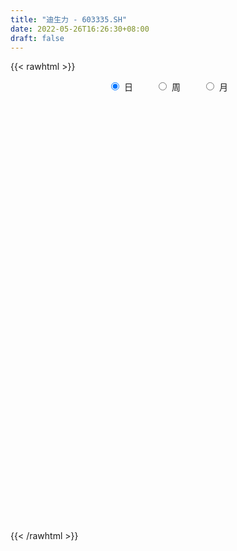 ```yaml
---
title: "迪生力 - 603335.SH"
date: 2022-05-26T16:26:30+08:00
draft: false
---
```

{{< rawhtml >}}
    <div style="text-align: center">
        <label style="padding: 1rem;"><input style="margin-right: .5rem" type="radio" name="period" value="D" checked onclick="period_change(this)">日</label>
        <label style="padding: 1rem;"><input style="margin-right: .5rem" type="radio" name="period" value="W" onclick="period_change(this)">周</label>
        <label style="padding: 1rem;"><input style="margin-right: .5rem" type="radio" name="period" value="M" onclick="period_change(this)">月</label>
    </div>
    <div id="chart" style="height: 700px;"></div> 
    <script type="text/javascript">
        const D_v = [32232.66,23575.74,64243.55,51663.69,20874.47,25026.1,26420.72,21763.39,21944.75,69386.9,284538.85,142191.36,88580.64,60554.13,159385.1,90582.92,50035.64,35330.65,43530.66,67395.45,34683.49,29347.64,24317.7,44741.66,41088.18,35115.05,32235.65,37808.85,37618.76,26545.0,25409.0,22233.39,30144.49,19858.14,18340.73,17453.01,40408.03,36711.38,49991.04,37177.89,24209.17,67493.27,58370.64,32923.79,27143.29,42494.65,79214.07,82860.2,103425.74,74661.95,55706.46,55512.21,33428.81,49420.53,61264.09,57111.22,60640.4,71818.68,110415.93,76667.17,59399.83,49752.39,59287.67,71356.02,56375.5,54560.72,38310.56,48904.3,52321.27,46038.16,58128.81,48364.9,49041.01,81302.68,88960.39,51040.94,67351.78,45839.49,44346.95,43022.11,49266.59,67724.18,50070.25,59743.15,94775.52,92834.46,59556.56,68867.96,57561.78,48286.53,48083.82,46532.83,88530.36,45441.28,45511.78,32651.51,30651.07,21843.13,29399.99,24858.94,24851.3,27141.73,41608.95,27311.77,39764.95,46088.55,65001.9,25132.09,42900.0,45908.33,36589.55,37345.5,39382.61,114744.83,73621.9,169439.79,213204.03,209853.29,117814.95,159631.31,108813.13,126925.24,148196.34,111714.76,117402.74,84163.95,89685.77,53071.92,58202.77,81455.34,50869.99,60304.93,46051.8,70992.36,70311.17,60906.0,191891.87,133348.57,55179.25,30905.47,159284.14,1102297.0900000001,1095937.1399999999,1028907.1899999999,892464.0,772652.62,704317.58,962352.76,845297.45,680810.74,424707.25,459175.38,289892.94,251597.07,275824.71,248644.81,210619.61,177370.86,186787.6,248315.7,174707.48,125483.3,118273.44,179067.96,215117.38,327240.82,179209.09,221986.95,124752.71,199811.49,100368.1,143148.83,286745.35,230517.98,173439.59,169271.68,108557.98,117908.05,96506.92,92101.98,291374.18,763102.24,461346.43,266698.0,384513.59,220526.23,170343.55,261527.2,201296.52,392421.05,222091.79,211196.15,156480.33,118223.22,117119.58,111881.15,94104.7,361341.16,896092.46,664131.66,415514.69,509367.17,348182.56,406412.62,573674.01,373422.18,477519.13,311917.49,203660.15,388154.82,413062.63,681753.47,361724.45,298493.2,272742.99,253296.51,150012.72,156890.17,119353.3,140225.7,138548.46,120800.9,75224.35,113139.6,151210.34,100393.42,82953.0,111481.3,132064.03,130627.55,106876.84,124616.43,82493.39,105637.11,115329.08,159678.09,92960.9,75701.28,171848.06,98257.0,131858.89,102276.37,92189.12,217495.98,258125.99,214684.0,206293.56,207797.39,104553.04,98290.24]
const D_histogram = [0.0,0.0,0.0031908832,0.0082072061,0.0089805964,0.0083099409,0.0029213426,0.0005950397,-0.0003294599,0.026477297,0.0436728013,0.0423560232,0.0338758313,0.0276548526,0.0282184011,0.0189006162,0.0121310745,0.0072859438,0.0006934969,-0.0104791873,-0.0168931578,-0.0199497248,-0.0238871199,-0.0230103395,-0.0184714675,-0.0156621623,-0.0140484873,-0.0113222523,-0.0131212074,-0.0150795474,-0.0201916411,-0.0218610283,-0.0231497859,-0.0253560037,-0.0215820563,-0.0167612104,-0.0076696436,-0.0046566822,0.0033334691,0.0082731823,0.0091086059,0.0124123988,0.0042983043,-0.0035368003,-0.0050346595,0.0013585992,0.0098069093,0.0126962932,0.0183028124,0.012513228,0.0017702958,-0.012156348,-0.0158335366,-0.0109431833,0.0010002506,0.0090779248,0.0174793635,0.0217744153,0.0302408244,0.0286836552,0.0285182745,0.0285307338,0.0279508027,0.0307953281,0.0310996964,0.0163233961,0.0119775178,0.0073498018,-0.0010577835,0.0013721654,0.0028062419,0.005449082,0.0042313536,0.00958256,0.0047088016,-0.0005854187,-0.0084170168,-0.0091129686,-0.0097464186,-0.0102852733,-0.006245911,0.0017418279,0.0041235126,0.0034953576,0.0093019521,0.0137107174,0.0176191628,0.0120344997,0.0058704814,0.0002912592,-0.0039914394,-0.0193532548,-0.0465534339,-0.0611345645,-0.0732843815,-0.066513762,-0.0531929215,-0.0427253587,-0.0383265822,-0.0321312506,-0.0231468792,-0.0198525538,-0.0062121989,0.0036393061,0.0112294831,0.0150642898,-0.0002826509,-0.012807297,-0.0247917604,-0.0389437802,-0.0459656296,-0.0429401513,-0.033677934,-0.0234681379,-0.0201660866,0.0112261963,0.0209012484,0.041936606,0.0535778536,0.0688095129,0.0764018004,0.0843773319,0.0894299632,0.0800565249,0.0759898978,0.0618877507,0.0574099766,0.045666747,0.0362629527,0.0191631335,0.0057504387,-0.0078521119,-0.0221190491,-0.0226023912,-0.0175604731,-0.0194905371,-0.0109668416,0.0266615963,0.0836898939,0.1535264438,0.2312091527,0.3136776903,0.3360337464,0.3806777675,0.3378042958,0.2919700836,0.2377210865,0.2366594171,0.1599607655,0.0452539956,-0.0490749526,-0.150463635,-0.2116905476,-0.2389473264,-0.2467678885,-0.2541973387,-0.259136463,-0.2527306849,-0.2479083917,-0.2214301731,-0.2077888534,-0.1928623113,-0.1710913521,-0.1381236431,-0.105295028,-0.0880744219,-0.0724041337,-0.0794218225,-0.0796893462,-0.0972283506,-0.1065828121,-0.0998632342,-0.0710680465,-0.0508436364,-0.0624626031,-0.0460638599,-0.0288132353,-0.0042091833,0.0103219537,0.0139252507,0.0544927483,0.1032143425,0.0936306731,0.0797002145,0.0852918831,0.0726378188,0.0573417696,0.051909929,0.0451690964,0.046792702,0.0355982675,0.0117700156,-0.011734635,-0.0248430875,-0.0377115583,-0.0515836043,-0.0620490236,-0.0282077169,0.0355235209,0.0462824262,0.046144172,0.0646049305,0.0425540676,0.034460857,0.0450343981,0.0526110865,0.0686413148,0.0577026242,0.0354076593,0.0223990786,0.0547706777,0.0550516376,0.0382694874,0.0332830404,0.0090720316,-0.0348745287,-0.0562607046,-0.0833169693,-0.1040226092,-0.1219779948,-0.1293321909,-0.1459540662,-0.1480354391,-0.1507674213,-0.1234260463,-0.1064670128,-0.0992144971,-0.1058580174,-0.0944565254,-0.1148850037,-0.1367003807,-0.1241065111,-0.1139354557,-0.0832202925,-0.0244563516,0.0073817763,0.0321446739,0.051101578,0.0646709981,0.0752812713,0.0896907855,0.0908437338,0.0910783522,0.1237026795,0.1254964831,0.1203497784,0.122973751,0.1057996864,0.0941065186,0.0843326284]
const D_fast = [0.0,0.0,0.003988604,0.0110567284,0.0140752678,0.0154820975,0.0108238349,0.0086462919,0.0076394273,0.0410655085,0.0691792131,0.0784514408,0.0784402067,0.0791329412,0.08675109,0.0821584591,0.078421686,0.0753980412,0.0689789686,0.0551864876,0.0445492277,0.0365052294,0.0265960543,0.0217202499,0.021641255,0.0205350196,0.0186365728,0.0185322448,0.0134529878,0.007724761,-0.0024352431,-0.0095698874,-0.0166460914,-0.0251913101,-0.0268128767,-0.0261823335,-0.0190081776,-0.0171593867,-0.0083358681,-0.0013278593,0.0017847158,0.0081916083,0.0011520899,-0.0075672148,-0.0103237388,-0.0035908304,0.007309207,0.0133726642,0.0235548866,0.0208936092,0.0105932509,-0.0063724799,-0.0140080527,-0.0118534952,0.0003400014,0.0106871568,0.0234584364,0.033197092,0.0492237072,0.0548374518,0.0618016397,0.0689467824,0.075354552,0.0858979094,0.0939772018,0.0832817505,0.0819302517,0.0791399862,0.070467955,0.0732409452,0.0753765821,0.0793816927,0.0792218028,0.0869686492,0.0832720912,0.0778315162,0.0678956638,0.06492147,0.0618514153,0.0587412423,0.0612191268,0.0696423227,0.0730548855,0.07330057,0.0814326525,0.0892690971,0.0975823333,0.0950062951,0.0903098972,0.0848034897,0.0795229313,0.0593228022,0.0204842646,-0.0093805072,-0.0398514194,-0.0497092405,-0.0496866304,-0.0499004073,-0.0550832762,-0.0569207574,-0.0537231057,-0.0553919187,-0.0433046136,-0.0325432821,-0.0221457343,-0.0145448551,-0.0299624585,-0.0456889289,-0.0638713325,-0.0877592973,-0.1062725541,-0.1139821136,-0.1131393798,-0.1087966181,-0.1105360885,-0.0763372565,-0.0614368924,-0.0299173832,-0.0048816723,0.0275523653,0.0542451029,0.0833149673,0.1107250894,0.1213657823,0.1362966297,0.1376664203,0.1475411404,0.1472145975,0.1468765414,0.1345675056,0.1225924204,0.1070268418,0.0872301424,0.0810962025,0.0817480023,0.0749453041,0.0807272892,0.1250211261,0.2029718972,0.311190058,0.4466750551,0.6075630152,0.713927508,0.8537409709,0.8953185733,0.9224768819,0.9276581565,0.9857613413,0.949052881,0.8456596101,0.7390619237,0.6000573326,0.4859077831,0.3989141727,0.3294016384,0.2584228536,0.1886996135,0.1319227204,0.0747679157,0.045888591,0.0075826973,-0.0257063384,-0.0467082172,-0.0482714189,-0.0417665608,-0.0465645602,-0.0489953054,-0.0758684499,-0.0960583102,-0.1379044022,-0.1739045667,-0.1921507973,-0.1811226213,-0.1736091202,-0.2008437377,-0.1959609595,-0.1859136437,-0.1623618875,-0.1452502621,-0.1381656524,-0.0839749678,-0.0094497879,0.004374211,0.010368806,0.0372834453,0.0427888358,0.041828229,0.0493738706,0.0539253122,0.0672470933,0.0649522255,0.0440664776,0.0176281682,-0.0016910561,-0.0239874165,-0.0507553635,-0.0767330387,-0.0499436613,0.0226684568,0.0449979685,0.0563957573,0.0910077485,0.0795954025,0.0801174061,0.1019495467,0.1226790068,0.1558695637,0.1593565293,0.1459134792,0.1385046681,0.1845689366,0.1986128059,0.1913980276,0.1947323406,0.1727893398,0.1201241473,0.0846727953,0.0367872883,-0.009924004,-0.0583738882,-0.0980611321,-0.151171524,-0.1902617566,-0.2306855941,-0.2342007307,-0.2438584504,-0.2614095591,-0.2945175837,-0.3067302231,-0.3558799522,-0.4118704244,-0.4303031826,-0.4486159911,-0.438705901,-0.386056048,-0.3523724761,-0.31957341,-0.2878411114,-0.2581039418,-0.2286733508,-0.1918411402,-0.1679772585,-0.1449730519,-0.0814230548,-0.0482551304,-0.0233143905,0.0100530199,0.0193288768,0.0311623387,0.0424716056]
const D_slow = [0.0,0.0,0.0007977208,0.0028495223,0.0050946714,0.0071721566,0.0079024923,0.0080512522,0.0079688872,0.0145882115,0.0255064118,0.0360954176,0.0445643754,0.0514780886,0.0585326889,0.0632578429,0.0662906115,0.0681120975,0.0682854717,0.0656656749,0.0614423854,0.0564549542,0.0504831742,0.0447305894,0.0401127225,0.0361971819,0.0326850601,0.029854497,0.0265741952,0.0228043084,0.0177563981,0.012291141,0.0065036945,0.0001646936,-0.0052308205,-0.0094211231,-0.011338534,-0.0125027045,-0.0116693373,-0.0096010417,-0.0073238902,-0.0042207905,-0.0031462144,-0.0040304145,-0.0052890794,-0.0049494296,-0.0024977022,0.000676371,0.0052520742,0.0083803812,0.0088229551,0.0057838681,0.001825484,-0.0009103119,-0.0006602492,0.001609232,0.0059790729,0.0114226767,0.0189828828,0.0261537966,0.0332833652,0.0404160486,0.0474037493,0.0551025813,0.0628775054,0.0669583545,0.0699527339,0.0717901844,0.0715257385,0.0718687798,0.0725703403,0.0739326108,0.0749904492,0.0773860892,0.0785632896,0.0784169349,0.0763126807,0.0740344385,0.0715978339,0.0690265156,0.0674650378,0.0679004948,0.0689313729,0.0698052124,0.0721307004,0.0755583797,0.0799631704,0.0829717954,0.0844394157,0.0845122305,0.0835143707,0.078676057,0.0670376985,0.0517540574,0.033432962,0.0168045215,0.0035062911,-0.0071750485,-0.0167566941,-0.0247895067,-0.0305762265,-0.035539365,-0.0370924147,-0.0361825882,-0.0333752174,-0.029609145,-0.0296798077,-0.0328816319,-0.039079572,-0.0488155171,-0.0603069245,-0.0710419623,-0.0794614458,-0.0853284803,-0.0903700019,-0.0875634528,-0.0823381407,-0.0718539892,-0.0584595258,-0.0412571476,-0.0221566975,-0.0010623645,0.0212951262,0.0413092575,0.0603067319,0.0757786696,0.0901311637,0.1015478505,0.1106135887,0.1154043721,0.1168419817,0.1148789537,0.1093491915,0.1036985937,0.0993084754,0.0944358412,0.0916941308,0.0983595298,0.1192820033,0.1576636142,0.2154659024,0.293885325,0.3778937616,0.4730632035,0.5575142774,0.6305067983,0.6899370699,0.7491019242,0.7890921156,0.8004056145,0.7881368763,0.7505209676,0.6975983307,0.6378614991,0.576169527,0.5126201923,0.4478360765,0.3846534053,0.3226763074,0.2673187641,0.2153715507,0.1671559729,0.1243831349,0.0898522241,0.0635284671,0.0415098617,0.0234088283,0.0035533726,-0.0163689639,-0.0406760516,-0.0673217546,-0.0922875631,-0.1100545748,-0.1227654839,-0.1383811346,-0.1498970996,-0.1571004084,-0.1581527042,-0.1555722158,-0.1520909031,-0.1384677161,-0.1126641304,-0.0892564622,-0.0693314085,-0.0480084378,-0.029848983,-0.0155135406,-0.0025360584,0.0087562157,0.0204543912,0.0293539581,0.032296462,0.0293628032,0.0231520314,0.0137241418,0.0008282407,-0.0146840152,-0.0217359444,-0.0128550642,-0.0012844576,0.0102515854,0.026402818,0.0370413349,0.0456565491,0.0569151487,0.0700679203,0.087228249,0.101653905,0.1105058199,0.1161055895,0.1297982589,0.1435611683,0.1531285402,0.1614493003,0.1637173082,0.154998676,0.1409334999,0.1201042575,0.0940986052,0.0636041065,0.0312710588,-0.0052174577,-0.0422263175,-0.0799181728,-0.1107746844,-0.1373914376,-0.1621950619,-0.1886595663,-0.2122736976,-0.2409949485,-0.2751700437,-0.3061966715,-0.3346805354,-0.3554856085,-0.3615996964,-0.3597542524,-0.3517180839,-0.3389426894,-0.3227749399,-0.3039546221,-0.2815319257,-0.2588209922,-0.2360514042,-0.2051257343,-0.1737516135,-0.1436641689,-0.1129207312,-0.0864708096,-0.0629441799,-0.0418610228]
const D_data = [['2021-05-17', 4.3, 4.26, 4.21, 4.3],['2021-05-18', 4.23, 4.26, 4.2, 4.28],['2021-05-19', 4.26, 4.31, 4.21, 4.47],['2021-05-20', 4.25, 4.36, 4.23, 4.38],['2021-05-21', 4.33, 4.33, 4.3, 4.37],['2021-05-24', 4.32, 4.32, 4.27, 4.37],['2021-05-25', 4.31, 4.25, 4.23, 4.32],['2021-05-26', 4.27, 4.27, 4.24, 4.28],['2021-05-27', 4.27, 4.28, 4.26, 4.31],['2021-05-28', 4.71, 4.71, 4.71, 4.71],['2021-05-31', 4.79, 4.74, 4.59, 4.79],['2021-06-01', 4.62, 4.59, 4.55, 4.67],['2021-06-02', 4.57, 4.51, 4.51, 4.63],['2021-06-03', 4.47, 4.53, 4.47, 4.57],['2021-06-04', 4.49, 4.63, 4.43, 4.75],['2021-06-07', 4.63, 4.51, 4.49, 4.63],['2021-06-08', 4.5, 4.52, 4.45, 4.53],['2021-06-09', 4.53, 4.53, 4.47, 4.54],['2021-06-10', 4.55, 4.49, 4.44, 4.55],['2021-06-11', 4.47, 4.39, 4.37, 4.53],['2021-06-15', 4.37, 4.4, 4.36, 4.45],['2021-06-16', 4.4, 4.41, 4.37, 4.45],['2021-06-17', 4.4, 4.37, 4.36, 4.44],['2021-06-18', 4.37, 4.41, 4.3, 4.45],['2021-06-21', 4.4, 4.46, 4.38, 4.48],['2021-06-22', 4.46, 4.45, 4.41, 4.49],['2021-06-23', 4.47, 4.44, 4.41, 4.51],['2021-06-24', 4.44, 4.46, 4.38, 4.46],['2021-06-25', 4.45, 4.4, 4.36, 4.45],['2021-06-28', 4.4, 4.38, 4.36, 4.43],['2021-06-29', 4.38, 4.31, 4.3, 4.4],['2021-06-30', 4.31, 4.32, 4.28, 4.35],['2021-07-01', 4.33, 4.3, 4.27, 4.37],['2021-07-02', 4.3, 4.26, 4.24, 4.3],['2021-07-05', 4.26, 4.32, 4.25, 4.33],['2021-07-06', 4.33, 4.34, 4.3, 4.34],['2021-07-07', 4.33, 4.42, 4.31, 4.43],['2021-07-08', 4.47, 4.37, 4.36, 4.47],['2021-07-09', 4.36, 4.46, 4.33, 4.46],['2021-07-12', 4.46, 4.46, 4.42, 4.49],['2021-07-13', 4.46, 4.43, 4.41, 4.46],['2021-07-14', 4.43, 4.48, 4.38, 4.52],['2021-07-15', 4.48, 4.33, 4.25, 4.48],['2021-07-16', 4.34, 4.29, 4.29, 4.36],['2021-07-19', 4.29, 4.34, 4.25, 4.35],['2021-07-20', 4.35, 4.45, 4.28, 4.47],['2021-07-21', 4.46, 4.52, 4.44, 4.55],['2021-07-22', 4.69, 4.49, 4.45, 4.74],['2021-07-23', 4.47, 4.56, 4.47, 4.66],['2021-07-26', 4.54, 4.43, 4.38, 4.54],['2021-07-27', 4.43, 4.33, 4.33, 4.49],['2021-07-28', 4.31, 4.22, 4.19, 4.37],['2021-07-29', 4.25, 4.29, 4.24, 4.31],['2021-07-30', 4.26, 4.39, 4.25, 4.41],['2021-08-02', 4.4, 4.52, 4.39, 4.54],['2021-08-03', 4.52, 4.53, 4.47, 4.6],['2021-08-04', 4.53, 4.59, 4.51, 4.6],['2021-08-05', 4.6, 4.59, 4.55, 4.62],['2021-08-06', 4.64, 4.7, 4.56, 4.74],['2021-08-09', 4.68, 4.62, 4.5, 4.69],['2021-08-10', 4.63, 4.66, 4.62, 4.7],['2021-08-11', 4.67, 4.69, 4.61, 4.71],['2021-08-12', 4.72, 4.71, 4.65, 4.73],['2021-08-13', 4.71, 4.79, 4.67, 4.85],['2021-08-16', 4.8, 4.8, 4.73, 4.84],['2021-08-17', 4.78, 4.6, 4.59, 4.78],['2021-08-18', 4.59, 4.7, 4.57, 4.7],['2021-08-19', 4.72, 4.69, 4.6, 4.79],['2021-08-20', 4.67, 4.62, 4.54, 4.67],['2021-08-23', 4.65, 4.75, 4.58, 4.76],['2021-08-24', 4.77, 4.76, 4.7, 4.88],['2021-08-25', 4.79, 4.8, 4.72, 4.81],['2021-08-26', 4.8, 4.77, 4.73, 4.84],['2021-08-27', 4.77, 4.88, 4.72, 4.88],['2021-08-30', 4.89, 4.77, 4.74, 4.9],['2021-08-31', 4.76, 4.75, 4.7, 4.81],['2021-09-01', 4.75, 4.69, 4.61, 4.79],['2021-09-02', 4.71, 4.76, 4.67, 4.8],['2021-09-03', 4.78, 4.76, 4.71, 4.85],['2021-09-06', 4.76, 4.76, 4.67, 4.79],['2021-09-07', 4.74, 4.83, 4.72, 4.85],['2021-09-08', 4.83, 4.92, 4.83, 4.93],['2021-09-09', 4.87, 4.89, 4.87, 4.97],['2021-09-10', 4.89, 4.87, 4.83, 4.96],['2021-09-13', 4.84, 4.98, 4.78, 5.08],['2021-09-14', 4.96, 5.01, 4.91, 5.12],['2021-09-15', 4.99, 5.05, 4.9, 5.05],['2021-09-16', 5.06, 4.95, 4.93, 5.15],['2021-09-17', 4.99, 4.93, 4.88, 5.02],['2021-09-22', 4.88, 4.92, 4.8, 4.94],['2021-09-23', 4.92, 4.92, 4.9, 5.02],['2021-09-24', 4.91, 4.73, 4.71, 4.95],['2021-09-27', 4.73, 4.45, 4.35, 4.78],['2021-09-28', 4.45, 4.46, 4.36, 4.49],['2021-09-29', 4.44, 4.37, 4.36, 4.48],['2021-09-30', 4.4, 4.54, 4.38, 4.54],['2021-10-08', 4.56, 4.63, 4.56, 4.69],['2021-10-11', 4.64, 4.62, 4.58, 4.7],['2021-10-12', 4.59, 4.55, 4.47, 4.62],['2021-10-13', 4.55, 4.57, 4.45, 4.58],['2021-10-14', 4.56, 4.62, 4.51, 4.63],['2021-10-15', 4.61, 4.56, 4.51, 4.62],['2021-10-18', 4.53, 4.72, 4.51, 4.75],['2021-10-19', 4.71, 4.73, 4.64, 4.77],['2021-10-20', 4.67, 4.75, 4.67, 4.85],['2021-10-21', 4.75, 4.74, 4.6, 4.81],['2021-10-22', 4.7, 4.47, 4.45, 4.7],['2021-10-25', 4.45, 4.42, 4.37, 4.45],['2021-10-26', 4.42, 4.34, 4.34, 4.46],['2021-10-27', 4.34, 4.21, 4.16, 4.35],['2021-10-28', 4.18, 4.2, 4.12, 4.25],['2021-10-29', 4.2, 4.27, 4.11, 4.32],['2021-11-01', 4.26, 4.34, 4.21, 4.34],['2021-11-02', 4.31, 4.37, 4.31, 4.66],['2021-11-03', 4.42, 4.29, 4.26, 4.49],['2021-11-04', 4.26, 4.72, 4.26, 4.72],['2021-11-05', 4.65, 4.56, 4.56, 4.73],['2021-11-08', 4.62, 4.8, 4.57, 4.84],['2021-11-09', 4.8, 4.8, 4.76, 4.87],['2021-11-10', 4.78, 4.96, 4.77, 5.03],['2021-11-11', 4.96, 4.98, 4.93, 5.04],['2021-11-12', 4.98, 5.09, 4.96, 5.17],['2021-11-15', 5.12, 5.16, 5.03, 5.21],['2021-11-16', 5.18, 5.04, 4.98, 5.25],['2021-11-17', 5.05, 5.14, 4.98, 5.16],['2021-11-18', 5.11, 5.03, 5.01, 5.17],['2021-11-19', 5.03, 5.16, 5.01, 5.21],['2021-11-22', 5.18, 5.08, 5.06, 5.18],['2021-11-23', 5.09, 5.1, 4.98, 5.13],['2021-11-24', 5.1, 4.97, 4.89, 5.11],['2021-11-25', 5.05, 4.96, 4.92, 5.08],['2021-11-26', 4.93, 4.9, 4.85, 4.98],['2021-11-29', 4.83, 4.82, 4.79, 4.89],['2021-11-30', 4.83, 4.95, 4.81, 5.02],['2021-12-01', 4.97, 5.03, 4.87, 5.06],['2021-12-02', 5.02, 4.95, 4.93, 5.07],['2021-12-03', 5.0, 5.1, 4.97, 5.45],['2021-12-06', 5.12, 5.61, 5.12, 5.61],['2021-12-07', 6.17, 6.17, 6.17, 6.17],['2021-12-08', 6.79, 6.79, 6.79, 6.79],['2021-12-09', 7.47, 7.47, 7.47, 7.47],['2021-12-10', 7.48, 8.22, 7.25, 8.22],['2021-12-13', 8.22, 8.06, 7.67, 8.94],['2021-12-14', 7.65, 8.87, 7.65, 8.87],['2021-12-15', 8.63, 8.14, 8.11, 8.96],['2021-12-16', 7.84, 8.2, 7.63, 8.58],['2021-12-17', 8.2, 8.13, 7.81, 8.48],['2021-12-20', 8.02, 8.94, 7.9, 8.94],['2021-12-21', 8.57, 8.05, 8.05, 8.64],['2021-12-22', 7.8, 7.25, 7.25, 7.85],['2021-12-23', 7.03, 7.05, 6.93, 7.26],['2021-12-24', 7.1, 6.46, 6.46, 7.18],['2021-12-27', 6.46, 6.48, 6.39, 6.59],['2021-12-28', 6.47, 6.58, 6.41, 6.61],['2021-12-29', 6.5, 6.62, 6.28, 6.69],['2021-12-30', 6.59, 6.46, 6.45, 6.68],['2021-12-31', 6.44, 6.32, 6.3, 6.53],['2022-01-04', 6.31, 6.32, 6.27, 6.38],['2022-01-05', 6.33, 6.18, 6.09, 6.35],['2022-01-06', 6.26, 6.39, 6.18, 6.46],['2022-01-07', 6.36, 6.2, 6.19, 6.45],['2022-01-10', 6.14, 6.16, 6.1, 6.29],['2022-01-11', 6.2, 6.22, 6.2, 6.37],['2022-01-12', 6.32, 6.4, 6.25, 6.54],['2022-01-13', 6.37, 6.49, 6.27, 6.54],['2022-01-14', 6.47, 6.36, 6.36, 6.65],['2022-01-17', 6.26, 6.37, 6.08, 6.42],['2022-01-18', 6.37, 6.05, 6.01, 6.37],['2022-01-19', 6.0, 6.05, 5.91, 6.19],['2022-01-20', 6.1, 5.71, 5.69, 6.1],['2022-01-21', 5.72, 5.65, 5.6, 5.77],['2022-01-24', 5.62, 5.75, 5.59, 5.9],['2022-01-25', 5.74, 6.04, 5.73, 6.18],['2022-01-26', 5.94, 6.0, 5.65, 6.07],['2022-01-27', 5.95, 5.56, 5.53, 5.95],['2022-01-28', 5.69, 5.86, 5.61, 5.96],['2022-02-07', 6.0, 5.91, 5.74, 6.07],['2022-02-08', 5.83, 6.08, 5.78, 6.15],['2022-02-09', 6.08, 6.04, 5.99, 6.1],['2022-02-10', 6.09, 5.94, 5.86, 6.11],['2022-02-11', 6.16, 6.53, 6.15, 6.53],['2022-02-14', 6.5, 6.92, 6.38, 7.18],['2022-02-15', 6.65, 6.36, 6.23, 6.65],['2022-02-16', 6.22, 6.3, 6.22, 6.4],['2022-02-17', 6.27, 6.58, 6.1, 6.59],['2022-02-18', 6.41, 6.39, 6.32, 6.46],['2022-02-21', 6.29, 6.33, 6.23, 6.38],['2022-02-22', 6.3, 6.44, 6.22, 6.56],['2022-02-23', 6.55, 6.43, 6.31, 6.58],['2022-02-24', 6.4, 6.56, 6.25, 6.72],['2022-02-25', 6.47, 6.41, 6.33, 6.6],['2022-02-28', 6.31, 6.18, 5.88, 6.35],['2022-03-01', 6.19, 6.06, 6.0, 6.23],['2022-03-02', 6.01, 6.08, 5.91, 6.13],['2022-03-03', 6.06, 5.99, 5.98, 6.09],['2022-03-04', 5.98, 5.87, 5.85, 6.08],['2022-03-07', 5.88, 5.8, 5.77, 5.96],['2022-03-08', 5.93, 6.38, 5.9, 6.38],['2022-03-09', 6.58, 7.02, 6.46, 7.02],['2022-03-10', 6.64, 6.59, 6.51, 6.91],['2022-03-11', 6.41, 6.52, 6.29, 6.75],['2022-03-14', 6.41, 6.85, 6.29, 7.1],['2022-03-15', 6.78, 6.38, 6.34, 6.78],['2022-03-16', 6.3, 6.51, 5.89, 6.75],['2022-03-17', 6.56, 6.79, 6.45, 7.1],['2022-03-18', 6.75, 6.85, 6.59, 6.99],['2022-03-21', 6.9, 7.08, 6.9, 7.32],['2022-03-22', 6.99, 6.82, 6.78, 7.13],['2022-03-23', 6.74, 6.64, 6.62, 6.9],['2022-03-24', 7.26, 6.7, 6.66, 7.27],['2022-03-25', 6.68, 7.37, 6.68, 7.37],['2022-03-28', 7.08, 7.12, 7.01, 7.59],['2022-03-29', 7.15, 6.92, 6.78, 7.29],['2022-03-30', 6.86, 7.06, 6.73, 7.1],['2022-03-31', 6.99, 6.78, 6.7, 7.0],['2022-04-01', 6.66, 6.36, 6.33, 6.66],['2022-04-06', 6.32, 6.45, 6.23, 6.45],['2022-04-07', 6.4, 6.21, 6.1, 6.4],['2022-04-08', 6.19, 6.1, 6.08, 6.25],['2022-04-11', 6.06, 5.95, 5.78, 6.1],['2022-04-12', 5.87, 5.92, 5.7, 5.96],['2022-04-13', 5.9, 5.63, 5.61, 5.95],['2022-04-14', 5.65, 5.64, 5.61, 5.74],['2022-04-15', 5.58, 5.49, 5.39, 5.65],['2022-04-18', 5.5, 5.81, 5.46, 5.83],['2022-04-19', 5.85, 5.69, 5.66, 5.89],['2022-04-20', 5.68, 5.53, 5.49, 5.77],['2022-04-21', 5.54, 5.25, 5.18, 5.56],['2022-04-22', 5.25, 5.38, 5.19, 5.6],['2022-04-25', 5.29, 4.84, 4.84, 5.31],['2022-04-26', 4.78, 4.57, 4.56, 4.9],['2022-04-27', 4.45, 4.83, 4.44, 4.84],['2022-04-28', 4.7, 4.72, 4.61, 4.81],['2022-04-29', 4.76, 4.96, 4.75, 4.98],['2022-05-05', 4.99, 5.46, 4.91, 5.46],['2022-05-06', 5.34, 5.31, 5.25, 5.47],['2022-05-09', 5.28, 5.34, 5.25, 5.4],['2022-05-10', 5.25, 5.37, 5.18, 5.38],['2022-05-11', 5.44, 5.39, 5.38, 5.67],['2022-05-12', 5.3, 5.43, 5.3, 5.53],['2022-05-13', 5.44, 5.57, 5.41, 5.63],['2022-05-16', 5.59, 5.48, 5.45, 5.6],['2022-05-17', 5.46, 5.51, 5.4, 5.6],['2022-05-18', 5.51, 6.06, 5.45, 6.06],['2022-05-19', 5.86, 5.84, 5.73, 5.94],['2022-05-20', 5.84, 5.82, 5.74, 6.03],['2022-05-23', 5.82, 5.99, 5.82, 6.07],['2022-05-24', 6.04, 5.78, 5.77, 6.26],['2022-05-25', 5.72, 5.84, 5.72, 5.88],['2022-05-26', 5.86, 5.87, 5.72, 5.9]]
const W_v = [1157555.9299999999,720065.91,496450.42,326356.26,224400.14,221469.35,647541.5,1068437.1199999999,356187.64,317633.07,202494.32,182770.41,151588.11,141265.6,738834.0,812914.96,881239.1200000001,516238.86,243283.92,143795.64,186405.4,120655.87,89037.8,256088.25,98584.06,117024.32,415930.2,163081.92,172559.59,99222.77,52142.31,25676.89,87099.0,124213.68,136165.0,127035.56,148398.43,111610.13,1011274.6000000001,682124.5399999999,418327.15,224769.49,764426.63,540980.3099999999,1123304.26,850910.1499999999,705495.6800000001,639538.01,326902.22,489386.0699999999,501061.61,709241.3599999999,390835.76,306504.29,224881.9,163996.1,244868.59,132396.42,167029.82,110218.8,134678.15,131277.75,113262.89,130095.24,107006.63,164889.73,563611.1899999999,265735.4,436572.04,234913.02,407123.47,1207693.6099999999,645836.3,368316.77,360770.54,184947.64,414661.49,208767.57,141328.1,175732.9,262244.95,420764.2600000001,504898.5299999999,524620.84,547078.7000000001,335590.57,350519.18,540116.53,377883.31,404747.8300000001,642948.9300000001,207661.98,434098.26,3118508.7399999998,1519430.8199999998,823810.0900000001,406346.86,862382.4600000001,429027.91,543025.42,484689.84,222139.61,390843.31,258563.48,191064.79,1102105.3200000001,877056.5,807428.6699999999,968871.7000000002,482416.37,775175.0599999999,525845.05,710320.91,47237.75,168635.76,249236.05,158880.49,188903.41,174122.76,142405.82,119569.79,117054.27,501438.6899999999,658986.6699999999,469379.39,234462.56,171952.42,368042.94,384926.61,159967.4,274159.58,232976.68,307664.63,437238.0600000001,405603.99,463738.98,366930.13,348337.77,873730.4399999999,953323.5600000001,723402.96,269882.68,613884.28,374149.2,460201.95,696174.1599999999,757588.25,614080.76,283893.44,260977.6,308099.76,531146.6000000001,798224.39,653388.51,656186.6000000001,314191.24,377421.89,564168.6799999999,378539.8199999999,366186.45,506587.04,669380.15,511550.97,235955.09,109785.67,48750.79,309709.26,221629.98,305569.14,484325.6,382359.75,628051.71,875082.8300000001,419574.42,246026.66,194508.44,245648.78,137070.35,246915.48,151093.13,210084.14,159492.42,160914.54,70348.8,67294.98,230937.78,166044.89,238188.13,287106.19,121498.26,109385.55,92702.13,158119.67,155828.99,146080.2,46314.29,150127.71,192590.11,164541.86,735250.08,286875.32,133090.49,183866.49,124190.02,162904.19,220174.76,335137.95,268729.96,361250.3199999999,316463.08,250472.35,282875.56,297539.55,269826.28,373596.28,142903.18,212134.93,30651.07,128095.09,219776.12,187875.47,610393.16,723037.9199999999,551163.5599999999,303904.95,440153.2,1481014.52,4494278.5300000003,3372343.5800000001,1276579.1400000001,787181.6399999999,965182.8999999999,826128.34,1003123.4299999999,706449.11,2096186.49,1247680.1100000001,714900.4299999999,2431184.6699999999,2211058.54,1794314.2200000002,1868010.6199999999,426256.19,587939.01,578102.09,550251.3200000001,275007.17,570626.13,884771.46,616934.23]
const W_histogram = [0.0,-0.0329426781,-0.0791854409,-0.1248610341,-0.1886066642,-0.1977100241,-0.0942770614,-0.0291620299,-0.013255693,0.000621741,0.0095374634,-0.0221600786,-0.0146768667,-0.0425876824,-0.0041327345,0.0457753279,0.1023622409,0.0166841343,-0.0670962357,-0.1055306858,-0.1495618289,-0.1663209775,-0.1725019383,-0.1413539746,-0.1203220106,-0.1075692789,-0.0648954814,-0.0555260914,-0.0822015604,-0.1169349188,-0.1150198836,-0.1014469972,-0.0814176328,-0.0411729436,-0.0169365522,-0.0183949353,0.0078368804,0.030783992,0.1403566051,0.1382398421,0.1358775344,0.1042979748,0.1206110366,0.1569224105,0.2893929909,0.2413151163,0.2370691526,0.1561534762,0.038311842,0.0169347261,0.0054158016,-0.0046423319,-0.0200116974,-0.0344827876,-0.0692899608,-0.0844261776,-0.1060497513,-0.1192535671,-0.1199427964,-0.1119936068,-0.0992701096,-0.0806125628,-0.0672497109,-0.0901146355,-0.1130247582,-0.1079373239,-0.0640709621,-0.0405548002,0.0019064968,0.0076420864,0.0465575502,0.0727250987,0.0859826634,0.088808884,0.0915110441,0.0991012329,0.0989779911,0.0826967167,0.0622689206,0.0319513852,0.0351209693,0.0532324028,0.0709463736,0.0829749428,0.1046219336,0.1270633706,0.1306677849,0.1519219984,0.1397907439,0.1403770378,0.1363307712,0.0900471922,0.0975856398,0.151457734,0.0983523625,0.0544200236,0.0133809218,-0.0092373057,-0.0128105258,-0.0143070015,-0.0156479658,-0.0363073213,-0.0282338795,-0.0384075851,-0.0581337985,-0.0442752892,-0.0118811028,0.0059091542,-0.0015185161,0.002086577,0.0187118551,0.0243255267,0.0050547954,-0.0111814944,-0.008901801,-0.0259653231,-0.036572681,-0.0544534586,-0.0607259834,-0.0800281069,-0.0842664417,-0.0887256538,-0.0513228802,-0.0436812345,-0.0354788748,-0.0367128207,-0.0260864599,-0.0135590974,-0.0092792444,-0.0166707817,-0.0529884869,-0.0663746832,-0.0519436211,-0.062273413,-0.0383189343,-0.0400183807,-0.0456447189,-0.0495617574,-0.038866121,-0.0100322463,-0.0109937707,-0.009801508,0.009171885,0.0224606078,0.0282795058,0.0423274274,0.0518423617,0.0591691312,0.0519440369,0.0453545453,0.0539559242,0.0677076206,0.0926701219,0.1174470133,0.1019504958,0.0953147917,0.0817148258,0.0775633212,0.0698850887,0.0659321304,0.0605738989,0.0361364998,0.0237094771,-0.0109567125,-0.0381085814,-0.0451217842,-0.0352512067,-0.0329446919,-0.0253035271,-0.0076990907,-0.006268109,0.0197583269,0.0332240414,0.0253802772,0.003269891,-0.0139822663,-0.0386318142,-0.0488346635,-0.0784309207,-0.0912532573,-0.08887834,-0.0870278669,-0.0885701122,-0.0849936243,-0.0630203591,-0.0355853297,-0.0098812068,0.0070887556,0.0088206736,0.0091168833,0.003416171,0.0030992689,0.0105953292,0.0098205289,0.0020164711,-0.0059598237,-0.001487003,0.002899479,0.0306078261,0.0420554622,0.0324044167,0.0265537863,0.0214168308,0.0086513712,0.0134519868,0.0053678264,0.0176990609,0.0140597339,0.0312015814,0.0463590619,0.0427799451,0.0549888066,0.0520772155,0.0544004162,0.0565680243,0.0418029577,0.0177417272,0.0069436795,-0.0052018629,-0.0188197966,-0.0396237711,-0.032480272,0.0071959565,0.0358106495,0.0348507083,0.0446809744,0.2470047561,0.3539559225,0.2938841785,0.2292459741,0.1658878978,0.1241443698,0.0423323689,-0.0016892875,0.0096429754,0.0033616606,-0.0034270622,-0.0459080233,-0.032485612,-0.0050752861,0.0418024229,0.0006882016,-0.0455607021,-0.1148358216,-0.1627412449,-0.2141538307,-0.2154418043,-0.1904976787,-0.1506233875,-0.1159016658]
const W_fast = [0.0,-0.0411783476,-0.1072174706,-0.1841083224,-0.2950056185,-0.3535364845,-0.2736727871,-0.215848263,-0.2032558494,-0.1892229801,-0.1779228919,-0.2151604536,-0.2113464583,-0.2499041946,-0.2124824303,-0.151130536,-0.0689530628,-0.1504601358,-0.2510145647,-0.3158316863,-0.3972532865,-0.4555926795,-0.5048991249,-0.5090896548,-0.5181381936,-0.5322777815,-0.5058278544,-0.5103399872,-0.5575658464,-0.6215329344,-0.6483728702,-0.660161733,-0.6604867768,-0.6305353236,-0.6105330702,-0.6165901872,-0.5883991513,-0.5577560417,-0.4130942773,-0.3806510798,-0.3490440039,-0.3545490698,-0.3080832488,-0.2325412723,-0.0277224442,-0.0154715397,0.0395497848,-0.0023275226,-0.1105911963,-0.1277346306,-0.1378996048,-0.1491183213,-0.1694906111,-0.1925823982,-0.2447120616,-0.2809548228,-0.3290908344,-0.3721080419,-0.4027829703,-0.4228321824,-0.4349262126,-0.4364218065,-0.4398713823,-0.4852649658,-0.536431278,-0.5583281748,-0.5304795534,-0.5171020916,-0.4741641704,-0.4665180592,-0.4159632079,-0.3716143847,-0.3368611541,-0.3118327125,-0.2862527914,-0.2538872944,-0.2292660383,-0.2248731336,-0.2297336996,-0.2520633886,-0.2401135622,-0.208694028,-0.1732434638,-0.140471159,-0.0926686847,-0.038461405,-0.0021900446,0.0570446686,0.0798611,0.1155416534,0.1455780796,0.1218062986,0.1537411562,0.2454776839,0.216960403,0.18663307,0.1489391986,0.1240116447,0.1172357932,0.1121625671,0.1069096114,0.0771734255,0.0781883975,0.0584127955,0.0241531325,0.0269428195,0.0563667302,0.0756342758,0.0678269765,0.0719537138,0.0932569556,0.1049520089,0.0869449764,0.0679133131,0.0679675562,0.0444127033,0.0246621752,-0.006831967,-0.0282859877,-0.0675951379,-0.0929000831,-0.1195407087,-0.0949686552,-0.098247318,-0.098914677,-0.1093268281,-0.1052220823,-0.0960844942,-0.0941244523,-0.105683685,-0.1552485119,-0.185228379,-0.1837832221,-0.2096813673,-0.1953066222,-0.2070106638,-0.2240481818,-0.2403556595,-0.2393765534,-0.2130507403,-0.2167607074,-0.2180188216,-0.1967524574,-0.1778485827,-0.1649598082,-0.1403300297,-0.117854505,-0.0957354528,-0.0899745378,-0.0852253931,-0.0631350331,-0.0324564316,0.0156736002,0.069812245,0.0798033514,0.0969963452,0.1038250858,0.1190644115,0.1288574511,0.1413875255,0.1511727686,0.1357694945,0.1292698411,0.0918644734,0.0551854591,0.0368918102,0.037949586,0.0320199279,0.0333352109,0.0490148746,0.0488788291,0.0798448467,0.1016165716,0.1001178766,0.0788249631,0.0580772393,0.0237697379,0.0013582227,-0.0478457647,-0.0834814157,-0.1033260833,-0.1232325769,-0.1469173503,-0.1645892684,-0.158371093,-0.1398323961,-0.1165985749,-0.0978564235,-0.0939193371,-0.0913439066,-0.0961905761,-0.095732661,-0.0855877684,-0.0839074364,-0.0912073765,-0.1006736272,-0.0965725572,-0.0914612055,-0.0561009019,-0.0341394002,-0.0356893416,-0.0349015254,-0.0346842732,-0.04528689,-0.0371232778,-0.0438654815,-0.0271094818,-0.0272338754,-0.0022916324,0.0244556135,0.031571483,0.0575275462,0.0676352589,0.0835585637,0.0998681779,0.0955538507,0.075928052,0.0668659241,0.053419916,0.0350970331,0.004387116,0.003410547,0.0448857646,0.0824531201,0.0902058559,0.1112063657,0.3752813364,0.5707214834,0.5841207839,0.5767940732,0.5549079713,0.5442005357,0.472971627,0.4285276487,0.4422706555,0.4368297559,0.4291842675,0.3752263006,0.3805273089,0.4066688133,0.463997128,0.4230549571,0.3654158779,0.2674318029,0.1788410684,0.0738900249,0.0187416002,-0.0039386938,-0.0017202495,0.0040260558]
const W_slow = [0.0,-0.0082356695,-0.0280320297,-0.0592472883,-0.1063989543,-0.1558264603,-0.1793957257,-0.1866862331,-0.1900001564,-0.1898447212,-0.1874603553,-0.1930003749,-0.1966695916,-0.2073165122,-0.2083496958,-0.1969058639,-0.1713153037,-0.1671442701,-0.183918329,-0.2103010005,-0.2476914577,-0.289271702,-0.3323971866,-0.3677356803,-0.3978161829,-0.4247085026,-0.440932373,-0.4548138958,-0.4753642859,-0.5045980156,-0.5333529865,-0.5587147358,-0.579069144,-0.5893623799,-0.593596518,-0.5981952518,-0.5962360317,-0.5885400337,-0.5534508824,-0.5188909219,-0.4849215383,-0.4588470446,-0.4286942854,-0.3894636828,-0.3171154351,-0.256786656,-0.1975193679,-0.1584809988,-0.1489030383,-0.1446693568,-0.1433154064,-0.1444759894,-0.1494789137,-0.1580996106,-0.1754221008,-0.1965286452,-0.223041083,-0.2528544748,-0.2828401739,-0.3108385756,-0.335656103,-0.3558092437,-0.3726216714,-0.3951503303,-0.4234065198,-0.4503908508,-0.4664085913,-0.4765472914,-0.4760706672,-0.4741601456,-0.462520758,-0.4443394834,-0.4228438175,-0.4006415965,-0.3777638355,-0.3529885273,-0.3282440295,-0.3075698503,-0.2920026202,-0.2840147739,-0.2752345315,-0.2619264308,-0.2441898374,-0.2234461017,-0.1972906183,-0.1655247757,-0.1328578295,-0.0948773299,-0.0599296439,-0.0248353844,0.0092473084,0.0317591064,0.0561555164,0.0940199499,0.1186080405,0.1322130464,0.1355582768,0.1332489504,0.130046319,0.1264695686,0.1225575771,0.1134807468,0.1064222769,0.0968203807,0.082286931,0.0712181087,0.068247833,0.0697251216,0.0693454926,0.0698671368,0.0745451006,0.0806264822,0.0818901811,0.0790948075,0.0768693572,0.0703780264,0.0612348562,0.0476214916,0.0324399957,0.012432969,-0.0086336414,-0.0308150549,-0.0436457749,-0.0545660836,-0.0634358023,-0.0726140074,-0.0791356224,-0.0825253968,-0.0848452079,-0.0890129033,-0.102260025,-0.1188536958,-0.1318396011,-0.1474079543,-0.1569876879,-0.1669922831,-0.1784034628,-0.1907939022,-0.2005104324,-0.203018494,-0.2057669367,-0.2082173137,-0.2059243424,-0.2003091905,-0.193239314,-0.1826574571,-0.1696968667,-0.1549045839,-0.1419185747,-0.1305799384,-0.1170909573,-0.1001640522,-0.0769965217,-0.0476347684,-0.0221471444,0.0016815535,0.02211026,0.0415010903,0.0589723624,0.075455395,0.0905988698,0.0996329947,0.105560364,0.1028211859,0.0932940405,0.0820135945,0.0732007928,0.0649646198,0.058638738,0.0567139653,0.0551469381,0.0600865198,0.0683925302,0.0747375994,0.0755550722,0.0720595056,0.0624015521,0.0501928862,0.030585156,0.0077718417,-0.0144477433,-0.03620471,-0.0583472381,-0.0795956442,-0.0953507339,-0.1042470663,-0.1067173681,-0.1049451791,-0.1027400107,-0.1004607899,-0.0996067472,-0.0988319299,-0.0961830976,-0.0937279654,-0.0932238476,-0.0947138035,-0.0950855543,-0.0943606845,-0.086708728,-0.0761948624,-0.0680937583,-0.0614553117,-0.056101104,-0.0539382612,-0.0505752645,-0.0492333079,-0.0448085427,-0.0412936092,-0.0334932139,-0.0219034484,-0.0112084621,0.0025387395,0.0155580434,0.0291581475,0.0433001536,0.053750893,0.0581863248,0.0599222447,0.0586217789,0.0539168298,0.044010887,0.035890819,0.0376898081,0.0466424705,0.0553551476,0.0665253912,0.1282765802,0.2167655609,0.2902366055,0.347548099,0.3890200735,0.4200561659,0.4306392581,0.4302169363,0.4326276801,0.4334680953,0.4326113297,0.4211343239,0.4130129209,0.4117440994,0.4221947051,0.4223667555,0.41097658,0.3822676246,0.3415823133,0.2880438557,0.2341834046,0.1865589849,0.148903138,0.1199277216]
const W_data = [['2017-07-14', 11.4675, 8.7355, 8.5905, 11.4675],['2017-07-21', 8.3063, 8.2193, 7.6566, 8.6021],['2017-07-28', 8.0684, 7.79, 7.761, 8.5847],['2017-08-04', 7.6218, 7.4594, 7.297, 7.8712],['2017-08-11', 7.442, 6.7981, 6.7459, 7.703],['2017-08-18', 6.7865, 7.1114, 6.7865, 7.3376],['2017-08-25', 7.0766, 8.6369, 7.0708, 8.6369],['2017-09-01', 8.9037, 8.5383, 8.2193, 9.4432],['2017-09-08', 8.4107, 8.0974, 7.877, 8.4571],['2017-09-15', 8.1148, 8.1206, 8.0104, 8.4861],['2017-09-22', 8.0104, 8.0974, 7.848, 8.2831],['2017-09-29', 8.0336, 7.4942, 7.3724, 8.2657],['2017-10-13', 7.587, 7.877, 7.5522, 7.9814],['2017-10-20', 7.848, 7.326, 7.1636, 7.9176],['2017-10-27', 7.2796, 8.1381, 7.1752, 8.8167],['2017-11-03', 8.0046, 8.5093, 7.4362, 8.8051],['2017-11-10', 8.4745, 8.9153, 8.0684, 9.0371],['2017-11-17', 8.8167, 7.0766, 7.0244, 8.9617],['2017-11-24', 6.9606, 6.5951, 6.4791, 7.1578],['2017-12-01', 6.5545, 6.7343, 6.4907, 6.8445],['2017-12-08', 6.6763, 6.3051, 5.9455, 6.7401],['2017-12-15', 6.2877, 6.3167, 6.1195, 6.4733],['2017-12-22', 6.3167, 6.2065, 6.0209, 6.3689],['2017-12-29', 6.2529, 6.5661, 6.0383, 6.7111],['2018-01-05', 6.5835, 6.4211, 6.4153, 6.6183],['2018-01-12', 6.4327, 6.2587, 6.0963, 6.4965],['2018-01-19', 6.2645, 6.6531, 6.0615, 7.2332],['2018-01-26', 6.4733, 6.2645, 6.2413, 6.6531],['2018-02-02', 6.2703, 5.6439, 5.4234, 6.5661],['2018-02-09', 5.4814, 5.2262, 4.9304, 5.6729],['2018-02-14', 5.2784, 5.4292, 5.232, 5.4814],['2018-02-23', 5.4408, 5.4524, 5.4002, 5.5278],['2018-03-02', 5.4756, 5.4698, 5.3944, 5.6555],['2018-03-09', 5.4814, 5.7541, 5.4234, 5.8875],['2018-03-16', 5.7657, 5.6206, 5.4292, 5.9455],['2018-03-23', 5.6206, 5.261, 5.1508, 5.9049],['2018-03-30', 5.2204, 5.5858, 4.8724, 5.6845],['2018-04-04', 5.5452, 5.609, 5.4408, 5.8875],['2018-04-13', 5.5974, 7.0418, 5.5568, 8.2135],['2018-04-20', 6.6937, 5.9687, 5.8585, 6.8735],['2018-04-27', 5.9629, 5.9919, 5.8701, 6.4095],['2018-05-04', 5.7019, 5.5626, 5.3886, 5.7889],['2018-05-11', 5.6148, 6.1485, 5.5278, 6.8794],['2018-05-18', 6.0905, 6.5951, 6.0557, 6.6705],['2018-05-25', 6.6125, 8.3875, 6.5255, 9.0081],['2018-06-01', 7.9466, 6.5255, 6.3805, 8.1148],['2018-06-08', 6.5777, 7.0927, 6.5777, 7.562],['2018-06-15', 7.0322, 6.033, 6.033, 7.2668],['2018-06-22', 5.8135, 5.0868, 4.8445, 5.8135],['2018-06-29', 5.1473, 5.9194, 4.9278, 6.1314],['2018-07-06', 5.8589, 5.9421, 5.3063, 5.9951],['2018-07-13', 5.9421, 5.8816, 5.7378, 6.3963],['2018-07-20', 5.9119, 5.7151, 5.5107, 6.2071],['2018-07-27', 5.6848, 5.6015, 5.5864, 6.2071],['2018-08-03', 5.6091, 5.1473, 5.0489, 5.7983],['2018-08-10', 5.1171, 5.17, 4.943, 5.2457],['2018-08-17', 5.0641, 4.8824, 4.8673, 5.6166],['2018-08-24', 4.8824, 4.7689, 4.7386, 5.0111],['2018-08-31', 4.7689, 4.7537, 4.7007, 5.0565],['2018-09-07', 4.7537, 4.7461, 4.5493, 4.7764],['2018-09-14', 4.6629, 4.731, 4.5872, 4.9127],['2018-09-21', 4.6023, 4.7689, 4.5418, 4.8521],['2018-09-28', 4.7083, 4.678, 4.625, 4.9127],['2018-10-12', 4.5342, 4.08, 3.8454, 4.784],['2018-10-19', 4.08, 3.8151, 3.6637, 4.1557],['2018-10-26', 3.8378, 3.9665, 3.7091, 4.1481],['2018-11-02', 3.9362, 4.4509, 3.8302, 4.678],['2018-11-09', 4.345, 4.2693, 4.1633, 4.4661],['2018-11-16', 4.2693, 4.6023, 4.2465, 4.7689],['2018-11-23', 4.5645, 4.2087, 4.1784, 4.6175],['2018-11-30', 4.186, 4.7007, 4.1481, 4.7461],['2018-12-07', 4.943, 4.7007, 4.6932, 5.6848],['2018-12-14', 4.6175, 4.6477, 4.5493, 5.1625],['2018-12-21', 4.6553, 4.572, 4.4736, 4.8748],['2018-12-28', 4.5342, 4.6023, 4.2768, 4.731],['2019-01-04', 4.5645, 4.7159, 4.3677, 4.731],['2019-01-11', 4.6932, 4.6704, 4.572, 4.9051],['2019-01-18', 4.6477, 4.4509, 4.4131, 4.6629],['2019-01-25', 4.5039, 4.3147, 4.2768, 4.5115],['2019-02-01', 4.3147, 4.0497, 3.8227, 4.3904],['2019-02-15', 4.0573, 4.3828, 4.0573, 4.4434],['2019-02-22', 4.4206, 4.625, 4.345, 4.6402],['2019-03-01', 4.6175, 4.731, 4.5872, 4.8824],['2019-03-08', 4.7689, 4.7689, 4.7386, 5.2609],['2019-03-15', 4.7916, 5.0262, 4.7916, 5.3669],['2019-03-22', 5.0262, 5.223, 5.0111, 5.2382],['2019-03-29', 5.1171, 5.1398, 4.9051, 5.3971],['2019-04-04', 5.1776, 5.5258, 5.1776, 5.7378],['2019-04-12', 5.5258, 5.2382, 5.1927, 5.5939],['2019-04-19', 5.2912, 5.4728, 5.0186, 5.5107],['2019-04-26', 5.5154, 5.5154, 5.249, 5.9101],['2019-04-30', 5.4661, 4.9432, 4.8544, 5.5352],['2019-05-10', 4.6669, 5.5944, 4.4498, 5.5944],['2019-05-17', 6.1568, 6.4527, 5.7128, 7.5183],['2019-05-24', 6.1962, 5.2293, 5.1109, 6.3344],['2019-05-31', 5.1306, 5.1602, 5.1306, 5.4957],['2019-06-06', 5.249, 5.0122, 4.7952, 5.2984],['2019-06-14', 5.0813, 5.0912, 5.0418, 5.624],['2019-06-21', 5.0418, 5.2688, 5.0418, 5.4365],['2019-06-28', 5.2786, 5.2885, 5.0912, 5.5845],['2019-07-05', 5.5056, 5.2885, 5.2293, 5.5549],['2019-07-12', 5.2984, 4.9826, 4.9037, 5.2984],['2019-07-19', 5.0221, 5.2984, 4.8938, 5.397],['2019-07-26', 5.3181, 5.0517, 4.9826, 5.328],['2019-08-02', 5.0714, 4.8248, 4.7754, 5.0813],['2019-08-09', 4.953, 5.1997, 4.953, 5.624],['2019-08-16', 5.2096, 5.545, 4.9826, 5.8805],['2019-08-23', 5.5056, 5.5056, 5.4562, 5.7621],['2019-08-30', 5.7029, 5.2293, 5.1997, 5.8805],['2019-09-06', 5.249, 5.3674, 5.1504, 5.4464],['2019-09-12', 5.4464, 5.6042, 5.328, 5.9792],['2019-09-20', 5.5944, 5.5549, 5.328, 5.7226],['2019-09-27', 5.5253, 5.2293, 5.1504, 5.8608],['2019-09-30', 5.2293, 5.18, 5.18, 5.3082],['2019-10-11', 5.2096, 5.3773, 5.0813, 5.4266],['2019-10-18', 5.4069, 5.0912, 5.032, 5.4858],['2019-10-25', 5.1109, 5.0813, 5.0122, 5.1997],['2019-11-01', 5.0912, 4.884, 4.805, 5.1997],['2019-11-08', 4.884, 4.9234, 4.7458, 5.2194],['2019-11-15', 4.884, 4.6373, 4.6373, 4.9037],['2019-11-22', 4.6472, 4.6965, 4.5781, 4.9234],['2019-11-29', 4.6965, 4.5978, 4.509, 4.805],['2019-12-06', 4.5781, 5.1504, 4.4893, 5.2885],['2019-12-13', 4.9333, 4.8544, 4.736, 5.0221],['2019-12-20', 4.884, 4.8642, 4.805, 5.032],['2019-12-27', 4.8544, 4.7261, 4.6866, 4.8642],['2020-01-03', 4.7064, 4.8642, 4.6176, 4.9037],['2020-01-10', 4.8149, 4.9234, 4.8149, 5.101],['2020-01-17', 4.9234, 4.8445, 4.8346, 5.2194],['2020-01-23', 4.8346, 4.6669, 4.6472, 4.9136],['2020-02-07', 4.2032, 4.144, 3.7789, 4.2032],['2020-02-14', 4.0946, 4.2328, 4.0552, 4.3216],['2020-02-21', 4.2328, 4.5189, 4.213, 4.5682],['2020-02-28', 4.4893, 4.1538, 4.1144, 4.5584],['2020-03-06', 4.1834, 4.5584, 4.1736, 4.6768],['2020-03-13', 4.4696, 4.2426, 4.0058, 4.5189],['2020-03-20', 4.292, 4.1144, 3.8973, 4.361],['2020-03-27', 4.0058, 4.0453, 3.9466, 4.2525],['2020-04-03', 4.0058, 4.1834, 3.8776, 4.4104],['2020-04-10', 4.2229, 4.4696, 4.1834, 4.7162],['2020-04-17', 4.3906, 4.1341, 4.1341, 4.588],['2020-04-24', 4.144, 4.1238, 4.0453, 4.1736],['2020-04-30', 4.104, 4.3716, 3.8958, 4.5402],['2020-05-08', 4.3419, 4.3716, 4.2923, 4.441],['2020-05-15', 4.3815, 4.3221, 4.2626, 4.5996],['2020-05-22', 4.3022, 4.4807, 4.2824, 4.6988],['2020-05-29', 4.4608, 4.5005, 4.3716, 4.8276],['2020-06-05', 4.4807, 4.5402, 4.4708, 4.7781],['2020-06-12', 4.5699, 4.3815, 4.2923, 4.5798],['2020-06-19', 4.3815, 4.3716, 4.3221, 4.4509],['2020-06-24', 4.3617, 4.5897, 4.3518, 4.669],['2020-07-03', 4.5402, 4.7483, 4.5203, 4.7979],['2020-07-10', 4.7582, 5.0457, 4.7483, 5.2043],['2020-07-17', 5.0358, 5.2539, 4.8574, 5.3233],['2020-07-24', 5.2836, 4.8574, 4.8475, 5.4819],['2020-07-31', 4.8574, 4.9862, 4.8078, 5.0655],['2020-08-07', 5.0061, 4.9168, 4.8673, 5.2043],['2020-08-14', 4.9565, 5.0556, 4.9168, 5.4026],['2020-08-21', 5.0358, 5.0457, 4.9862, 5.1845],['2020-08-28', 5.1548, 5.125, 4.9664, 5.2241],['2020-09-04', 5.1349, 5.1448, 4.9961, 5.3035],['2020-09-11', 5.1448, 4.8772, 4.7087, 5.3828],['2020-09-18', 4.8772, 4.9664, 4.8375, 5.2836],['2020-09-25', 4.9763, 4.5798, 4.5203, 5.0061],['2020-09-30', 4.6095, 4.5005, 4.4509, 4.6492],['2020-10-09', 4.5402, 4.6393, 4.5402, 4.6888],['2020-10-16', 4.6591, 4.8375, 4.6492, 4.8871],['2020-10-23', 4.8475, 4.7582, 4.7384, 4.9466],['2020-10-30', 4.7582, 4.8375, 4.6492, 5.0358],['2020-11-06', 4.8276, 5.0259, 4.7483, 5.2241],['2020-11-13', 5.0556, 4.8772, 4.7979, 5.1746],['2020-11-20', 4.8574, 5.2737, 4.8177, 5.3035],['2020-11-27', 5.244, 5.2539, 5.0854, 5.6603],['2020-12-04', 5.2241, 5.0358, 5.0061, 5.2638],['2020-12-11', 5.0358, 4.7979, 4.7384, 5.0457],['2020-12-18', 4.8078, 4.7582, 4.5798, 4.9168],['2020-12-25', 4.7582, 4.5402, 4.5203, 4.8078],['2020-12-31', 4.6195, 4.5996, 4.4807, 4.6294],['2021-01-08', 4.5996, 4.2031, 4.0643, 4.6789],['2021-01-15', 4.2328, 4.2328, 4.0247, 4.2824],['2021-01-22', 4.2229, 4.3221, 4.2031, 4.5005],['2021-01-29', 4.2923, 4.2527, 4.1337, 4.3518],['2021-02-05', 4.213, 4.1337, 4.0445, 4.4311],['2021-02-10', 4.1337, 4.1238, 4.0445, 4.1932],['2021-02-19', 4.1635, 4.3518, 4.1436, 4.3617],['2021-02-26', 4.3617, 4.5005, 4.3122, 4.5501],['2021-03-05', 4.4608, 4.5897, 4.4608, 4.6195],['2021-03-12', 4.56, 4.5798, 4.4509, 4.7384],['2021-03-19', 4.5302, 4.4311, 4.3815, 4.7285],['2021-03-26', 4.4212, 4.4113, 4.3221, 4.4807],['2021-04-02', 4.4311, 4.3122, 4.2923, 4.4608],['2021-04-09', 4.3221, 4.3518, 4.3022, 4.4014],['2021-04-16', 4.3518, 4.4608, 4.1932, 4.4708],['2021-04-23', 4.441, 4.37, 4.36, 4.5104],['2021-04-30', 4.36, 4.25, 4.17, 4.4],['2021-05-07', 4.25, 4.19, 4.18, 4.3],['2021-05-14', 4.21, 4.32, 4.13, 4.36],['2021-05-21', 4.3, 4.33, 4.2, 4.47],['2021-05-28', 4.32, 4.71, 4.23, 4.71],['2021-06-04', 4.79, 4.63, 4.43, 4.79],['2021-06-11', 4.63, 4.39, 4.37, 4.63],['2021-06-18', 4.37, 4.41, 4.3, 4.45],['2021-06-25', 4.4, 4.4, 4.36, 4.51],['2021-07-02', 4.4, 4.26, 4.24, 4.43],['2021-07-09', 4.26, 4.46, 4.25, 4.47],['2021-07-16', 4.46, 4.29, 4.25, 4.52],['2021-07-23', 4.29, 4.56, 4.25, 4.74],['2021-07-30', 4.54, 4.39, 4.19, 4.54],['2021-08-06', 4.4, 4.7, 4.39, 4.74],['2021-08-13', 4.68, 4.79, 4.5, 4.85],['2021-08-20', 4.8, 4.62, 4.54, 4.84],['2021-08-27', 4.65, 4.88, 4.58, 4.88],['2021-09-03', 4.89, 4.76, 4.61, 4.9],['2021-09-10', 4.76, 4.87, 4.67, 4.97],['2021-09-17', 4.84, 4.93, 4.78, 5.15],['2021-09-24', 4.88, 4.73, 4.71, 5.02],['2021-09-30', 4.73, 4.54, 4.35, 4.78],['2021-10-08', 4.56, 4.63, 4.56, 4.69],['2021-10-15', 4.64, 4.56, 4.45, 4.7],['2021-10-22', 4.53, 4.47, 4.45, 4.85],['2021-10-29', 4.45, 4.27, 4.11, 4.46],['2021-11-05', 4.26, 4.56, 4.21, 4.73],['2021-11-12', 4.62, 5.09, 4.57, 5.17],['2021-11-19', 5.12, 5.16, 4.98, 5.25],['2021-11-26', 5.18, 4.9, 4.85, 5.18],['2021-12-03', 4.83, 5.1, 4.79, 5.45],['2021-12-10', 5.12, 8.22, 5.12, 8.22],['2021-12-17', 8.22, 8.13, 7.63, 8.96],['2021-12-24', 8.02, 6.46, 6.46, 8.94],['2021-12-31', 6.46, 6.32, 6.28, 6.69],['2022-01-07', 6.31, 6.2, 6.09, 6.46],['2022-01-14', 6.14, 6.36, 6.1, 6.65],['2022-01-21', 6.26, 5.65, 5.6, 6.42],['2022-01-28', 5.62, 5.86, 5.53, 6.18],['2022-02-11', 6.0, 6.53, 5.74, 6.53],['2022-02-18', 6.5, 6.39, 6.1, 7.18],['2022-02-25', 6.29, 6.41, 6.22, 6.72],['2022-03-04', 6.31, 5.87, 5.85, 6.35],['2022-03-11', 5.88, 6.52, 5.77, 7.02],['2022-03-18', 6.41, 6.85, 5.89, 7.1],['2022-03-25', 6.9, 7.37, 6.62, 7.37],['2022-04-01', 7.08, 6.36, 6.33, 7.59],['2022-04-08', 6.32, 6.1, 6.08, 6.45],['2022-04-15', 6.06, 5.49, 5.39, 6.1],['2022-04-22', 5.5, 5.38, 5.18, 5.89],['2022-04-29', 5.29, 4.96, 4.44, 5.31],['2022-05-06', 4.99, 5.31, 4.91, 5.47],['2022-05-13', 5.28, 5.57, 5.18, 5.67],['2022-05-20', 5.59, 5.82, 5.4, 6.06],['2022-05-27', 5.82, 5.87, 5.72, 6.26]]
const M_v = [7416.81,2476966.7900000005,2298024.5800000005,1175511.1599999999,1280281.1200000001,2307563.4899999998,693502.9199999999,886198.8099999999,309249.25,571685.67,2223336.4200000004,3396301.1600000001,2269411.6600000001,1974582.0199999996,866233.8299999998,489437.59,743989.1899999999,1565957.5299999998,2582617.2199999997,1093493.4000000001,1150705.3100000001,1826956.0200000003,2173358.5799999996,5895847.9099999992,2240782.6499999994,1468033.2699999998,3834729.9499999997,2540995.1400000001,737093.2099999998,581715.14,1943158.7699999998,1005997.91,1252038.95,1714651.7700000005,3304183.0200000009,2288113.5600000001,1702682.72,2717506.1800000011,1776633.1900000004,1942942.5700000003,885659.1699999999,2491957.02,1120691.52,767585.1699999999,529496.1000000001,879073.78,595880.2299999999,838112.8199999999,1128730.9199999999,1036949.49,1351062.6399999997,1155998.8899999999,566397.75,2305543.75,10947324.8100000024,3581616.3100000005,4261511.8600000003,8554975.8200000003,2395845.1200000006,2347338.9900000002]
const M_histogram = [0.0,0.0755154416,0.1897900304,0.1697937586,0.1695764813,0.0806960573,0.0162340682,-0.0366134221,-0.1296731225,-0.17465057,-0.168591775,-0.0949441339,-0.1101042854,-0.1360262719,-0.1969742932,-0.2288920711,-0.2544273581,-0.2349171204,-0.2142278493,-0.2344561649,-0.1710118399,-0.0971858202,-0.0543055477,-0.0065505658,0.0361106979,0.0449255973,0.0684782325,0.0803620095,0.0664930233,0.0414616069,0.0389929089,0.0311848028,-0.0048205354,-0.0333010771,-0.0227068095,-0.0032432286,0.0289862601,0.0655661992,0.098376951,0.0756418322,0.0817353207,0.1016015305,0.078213436,0.039521818,0.031128813,0.0155281244,0.0017124495,0.0262396278,0.015379729,0.0141447913,0.037482214,0.0385362319,0.0216512984,0.0549851467,0.1619566049,0.1923196131,0.2224136924,0.2681236511,0.1661752943,0.1508653425]
const M_fast = [0.0,0.094394302,0.2561163984,0.2785685663,0.3207454093,0.2520389996,0.1916355276,0.1296346817,0.0041567006,-0.0844833894,-0.1205725381,-0.0706609305,-0.1133471533,-0.1732757078,-0.2834673023,-0.372608098,-0.4617502245,-0.500969267,-0.5338369582,-0.612679315,-0.5919879499,-0.5424583853,-0.5131544998,-0.4670371593,-0.4153482212,-0.3953019224,-0.3546297291,-0.3226554497,-0.3199011801,-0.3345671947,-0.3272876655,-0.3272995709,-0.364510043,-0.401315854,-0.3963982887,-0.377745515,-0.3382694613,-0.2852979724,-0.2278929828,-0.2317176436,-0.2051903249,-0.1599237325,-0.1637584679,-0.1925696314,-0.1931804333,-0.2048990907,-0.2182866532,-0.1871995679,-0.1942145345,-0.1919132744,-0.1592052982,-0.1485172223,-0.1599893312,-0.1129091962,0.0345514131,0.1129943246,0.1986918271,0.3114326985,0.2510281653,0.2734345491]
const M_slow = [0.0,0.0188788604,0.066326368,0.1087748077,0.151168928,0.1713429423,0.1754014594,0.1662481038,0.1338298232,0.0901671807,0.0480192369,0.0242832034,-0.0032428679,-0.0372494359,-0.0864930092,-0.1437160269,-0.2073228665,-0.2660521466,-0.3196091089,-0.3782231501,-0.4209761101,-0.4452725651,-0.4588489521,-0.4604865935,-0.451458919,-0.4402275197,-0.4231079616,-0.4030174592,-0.3863942034,-0.3760288016,-0.3662805744,-0.3584843737,-0.3596895076,-0.3680147768,-0.3736914792,-0.3745022864,-0.3672557214,-0.3508641716,-0.3262699338,-0.3073594758,-0.2869256456,-0.261525263,-0.241971904,-0.2320914495,-0.2243092462,-0.2204272151,-0.2199991027,-0.2134391958,-0.2095942635,-0.2060580657,-0.1966875122,-0.1870534542,-0.1816406296,-0.1678943429,-0.1274051917,-0.0793252884,-0.0237218653,0.0433090474,0.084852871,0.1225692066]
const M_data = [['2017-06-30', 2.5174, 6.4675, 2.5174, 6.4675],['2017-07-31', 7.1172, 7.6508, 7.1172, 11.4675],['2017-08-31', 7.6276, 8.7645, 6.7459, 9.4432],['2017-09-29', 8.7181, 7.4942, 7.3724, 8.7587],['2017-10-31', 7.587, 7.8422, 7.1636, 8.8167],['2017-11-30', 7.7494, 6.6125, 6.4791, 9.0371],['2017-12-29', 6.6125, 6.5661, 5.9455, 6.8445],['2018-01-31', 6.5835, 6.4095, 6.0615, 7.2332],['2018-02-28', 6.4327, 5.464, 4.9304, 6.4559],['2018-03-30', 5.3944, 5.5858, 4.8724, 5.9455],['2018-04-27', 5.5452, 5.9919, 5.4408, 8.2135],['2018-05-31', 5.7019, 6.9548, 5.3886, 9.0081],['2018-06-29', 6.7575, 5.9194, 4.8445, 7.562],['2018-07-31', 5.8589, 5.5712, 5.3063, 6.3963],['2018-08-31', 5.5712, 4.7537, 4.7007, 5.7983],['2018-09-28', 4.7537, 4.678, 4.5418, 4.9127],['2018-10-31', 4.5342, 4.3828, 3.6637, 4.784],['2018-11-30', 4.239, 4.7007, 4.1481, 4.7689],['2018-12-28', 4.943, 4.6023, 4.2768, 5.6848],['2019-01-31', 4.5645, 3.8605, 3.8227, 4.9051],['2019-02-28', 3.8756, 4.8067, 3.8756, 4.8824],['2019-03-29', 4.7613, 5.1398, 4.678, 5.3971],['2019-04-30', 5.1776, 4.9432, 4.8544, 5.9101],['2019-05-31', 4.6669, 5.1602, 4.4498, 7.5183],['2019-06-28', 5.249, 5.2885, 4.7952, 5.624],['2019-07-31', 5.5056, 4.9728, 4.8938, 5.5549],['2019-08-30', 4.9826, 5.2293, 4.7754, 5.8805],['2019-09-30', 5.249, 5.18, 5.1504, 5.9792],['2019-10-31', 5.2096, 4.8544, 4.8248, 5.4858],['2019-11-29', 4.8445, 4.5978, 4.509, 5.2194],['2019-12-31', 4.5781, 4.7853, 4.4893, 5.2885],['2020-01-23', 4.8248, 4.6669, 4.6472, 5.2194],['2020-02-28', 4.2032, 4.1538, 3.7789, 4.5682],['2020-03-31', 4.1834, 4.0058, 3.8776, 4.6768],['2020-04-30', 4.0354, 4.3716, 3.8958, 4.7162],['2020-05-29', 4.3419, 4.5005, 4.2626, 4.8276],['2020-06-30', 4.4807, 4.7582, 4.2923, 4.7979],['2020-07-31', 4.6888, 4.9862, 4.5897, 5.4819],['2020-08-31', 5.0061, 5.1448, 4.8673, 5.4026],['2020-09-30', 5.1448, 4.5005, 4.4509, 5.3828],['2020-10-30', 4.5402, 4.8375, 4.5402, 5.0358],['2020-11-30', 4.8276, 5.1151, 4.7483, 5.6603],['2020-12-31', 5.0556, 4.5996, 4.4807, 5.2043],['2021-01-29', 4.5996, 4.2527, 4.0247, 4.6789],['2021-02-26', 4.213, 4.5005, 4.0445, 4.5501],['2021-03-31', 4.4608, 4.332, 4.2923, 4.7384],['2021-04-30', 4.3419, 4.25, 4.17, 4.5104],['2021-05-31', 4.25, 4.74, 4.13, 4.79],['2021-06-30', 4.62, 4.32, 4.28, 4.75],['2021-07-30', 4.33, 4.39, 4.19, 4.74],['2021-08-31', 4.4, 4.75, 4.39, 4.9],['2021-09-30', 4.75, 4.54, 4.35, 5.15],['2021-10-29', 4.56, 4.27, 4.11, 4.85],['2021-11-30', 4.26, 4.95, 4.21, 5.25],['2021-12-31', 4.97, 6.32, 4.87, 8.96],['2022-01-28', 6.31, 5.86, 5.53, 6.65],['2022-02-28', 6.0, 6.18, 5.74, 7.18],['2022-03-31', 6.19, 6.78, 5.77, 7.59],['2022-04-29', 6.66, 4.96, 4.44, 6.66],['2022-05-31', 4.99, 5.87, 4.91, 6.26]]
        const D_a = [null,4.2,null,null,null,null,null,null,null,null,4.79,null,null,null,null,null,null,null,null,null,null,null,null,null,null,null,null,null,null,null,null,null,null,4.24,null,null,null,null,null,null,null,null,null,null,null,null,null,4.74,null,null,null,null,null,null,null,null,null,null,null,4.5,null,null,null,4.85,null,null,null,null,4.54,null,null,null,null,null,null,null,null,null,null,null,null,null,null,null,null,null,null,5.15,null,null,null,null,4.35,null,null,null,null,null,null,null,null,null,null,null,4.85,null,null,null,null,null,null,4.11,null,null,null,null,null,null,null,null,null,null,null,5.25,null,null,null,null,null,null,null,null,4.79,null,null,null,null,null,null,null,null,null,null,null,8.96,null,null,null,null,null,null,null,null,null,null,null,null,null,6.09,null,null,null,null,null,null,6.65,null,null,null,null,null,null,null,null,5.53,null,null,null,null,null,null,7.18,null,null,null,null,null,null,null,null,null,null,null,null,null,null,5.77,null,null,null,null,null,null,null,null,null,null,null,null,null,null,7.59,null,null,null,null,null,null,null,null,null,null,null,null,null,null,null,null,null,null,null,4.44,null,null,null,null,null,null,null,null,null,null,null,null,null,null,null,6.26,null,null]
const W_a = [null,null,null,null,6.7459,null,null,null,null,null,null,null,null,null,null,null,9.0371,null,null,null,null,null,null,null,null,null,null,null,null,4.9304,null,null,null,null,null,null,null,null,null,null,null,null,null,null,9.0081,null,null,null,null,null,null,null,null,null,null,null,null,null,null,null,null,null,null,null,3.6637,null,null,null,null,null,null,5.6848,null,null,null,null,null,null,null,3.8227,null,null,null,null,null,null,null,null,null,null,null,null,null,7.5183,null,null,null,null,null,null,null,null,null,null,4.7754,null,null,null,null,null,5.9792,null,null,null,null,null,null,null,null,null,null,null,4.4893,null,null,null,null,null,5.2194,null,null,null,null,null,null,null,null,null,3.8776,null,null,null,null,null,null,null,null,null,null,null,null,null,null,null,5.4819,null,null,null,null,null,null,null,null,null,4.4509,null,null,null,null,null,null,null,5.6603,null,null,null,null,null,null,4.0247,null,null,null,null,null,null,null,4.7384,null,null,null,null,null,null,null,null,4.13,null,null,null,null,null,null,null,null,null,null,null,null,null,null,null,null,null,5.15,null,null,null,null,null,4.11,null,null,null,null,null,null,8.96,null,null,null,null,null,5.53,null,null,null,null,null,null,null,7.59,null,null,null,4.44,null,null,null,null]
const M_a = [null,11.4675,null,null,null,null,null,null,null,null,null,null,null,null,null,null,3.6637,null,null,null,null,null,null,7.5183,null,null,null,null,null,null,null,null,3.7789,null,null,null,null,null,null,null,null,5.6603,null,null,null,null,null,null,null,null,null,null,4.11,null,null,null,null,null,null,null]
        const D_b = [[{ coord: ['2021-05-18', 4.74] }, { coord: ['2021-10-29', 4.24] }],[{ coord: ['2021-12-15', 6.65] }, { coord: ['2022-04-27', 6.09] }]]
const W_b = [[{ coord: ['2017-08-11', 9.0081] }, { coord: ['2018-05-25', 6.7459] }],[{ coord: ['2018-10-19', 5.6848] }, { coord: ['2022-04-01', 3.8227] }]]
const M_b = [[{ coord: ['2017-07-31', 7.5183] }, { coord: ['2020-11-30', 3.7789] }]]
    </script>
{{< /rawhtml >}}